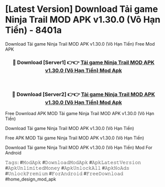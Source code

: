 # [Latest Version] Download Tải game Ninja Trail MOD APK v1.30.0 (Vô Hạn Tiền) - 8401a

Download Tải game Ninja Trail MOD APK v1.30.0 (Vô Hạn Tiền) Free Mod APK

<div align="center">
<h3>🔴 Download [Server1] 👉👉 <a href="https://apk-comot.site?title=Tải_game_Ninja_Trail_MOD_APK_v1.30.0_(Vô_Hạn_Tiền)">Tải game Ninja Trail MOD APK v1.30.0 (Vô Hạn Tiền) Mod Apk</a></h3><br>

<h3>🔴 Download [Server2] 👉👉 <a href="https://apk-comot.site?title=Tải_game_Ninja_Trail_MOD_APK_v1.30.0_(Vô_Hạn_Tiền)">Tải game Ninja Trail MOD APK v1.30.0 (Vô Hạn Tiền) Mod Apk</a></h3>
</div>


Free Download APK MOD Tải game Ninja Trail MOD APK v1.30.0 (Vô Hạn Tiền)

Download Tải game Ninja Trail MOD APK v1.30.0 (Vô Hạn Tiền) 

Free APK MOD Tải game Ninja Trail MOD APK v1.30.0 (Vô Hạn Tiền) 

Download Tải game Ninja Trail MOD APK v1.30.0 (Vô Hạn Tiền) Mod For Android

𝚃𝚊𝚐𝚜: #𝙼𝚘𝚍𝙰𝚙𝚔 #𝙳𝚘𝚠𝚗𝚕𝚘𝚊𝚍𝙼𝚘𝚍𝙰𝚙𝚔 #𝙰𝚙𝚔𝙻𝚊𝚝𝚎𝚜𝚝𝚅𝚎𝚛𝚜𝚒𝚘𝚗 #𝙰𝚙𝚔𝚄𝚗𝚕𝚒𝚖𝚒𝚝𝚎𝚍𝙼𝚘𝚗𝚎𝚢 #𝙰𝚙𝚔𝚄𝚗𝚕𝚘𝚌𝚔𝙰𝚕𝚕 #𝙰𝚙𝚔𝙽𝚘𝙰𝚍𝚜 #𝚄𝚗𝚕𝚘𝚌𝚔𝙿𝚛𝚎𝚖𝚒𝚞𝚖 #𝙵𝚘𝚛𝙰𝚗𝚍𝚛𝚘𝚒𝚍 #𝙵𝚛𝚎𝚎𝙳𝚘𝚠𝚗𝚕𝚘𝚊𝚍 #home_design_mod_apk